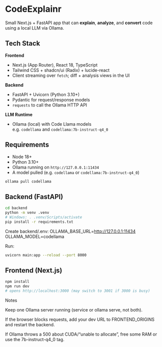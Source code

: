 # CodeExplainr

Small Next.js + FastAPI app that can **explain**, **analyze**, and **convert** code using a local LLM via Ollama.

## Tech Stack

**Frontend**
- Next.js (App Router), React 18, TypeScript
- Tailwind CSS + shadcn/ui (Radix) + lucide-react
- Client streaming over `fetch`; diff + analysis views in the UI

**Backend**
- FastAPI + Uvicorn (Python 3.10+)
- Pydantic for request/response models
- `requests` to call the Ollama HTTP API

**LLM Runtime**
- Ollama (local) with Code Llama models  
  e.g. `codellama` and `codellama:7b-instruct-q4_0`

## Requirements
- Node 18+
- Python 3.10+
- Ollama running on `http://127.0.0.1:11434`
- A model pulled (e.g. `codellama` or `codellama:7b-instruct-q4_0`)

```bash
ollama pull codellama
```

## Backend (FastAPI)

```bash
cd backend
python -m venv .venv
# Windows: . .venv/Scripts/activate
pip install -r requirements.txt
```

Create backend/.env:
OLLAMA_BASE_URL=http://127.0.0.1:11434
OLLAMA_MODEL=codellama

Run:
```bash
uvicorn main:app --reload --port 8000
```


## Frontend (Next.js)
```bash
npm install
npm run dev
# opens http://localhost:3000 (may switch to 3001 if 3000 is busy)
```

Notes

Keep one Ollama server running (service or ollama serve, not both).

If the browser blocks requests, add your dev URL to FRONTEND_ORIGINS and restart the backend.

If Ollama throws a 500 about CUDA/“unable to allocate”, free some RAM or use the 7b-instruct-q4_0 tag.

